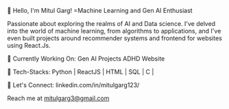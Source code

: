 👋 Hello, I'm Mitul Garg!
=Machine Learning and Gen AI Enthusiast 

Passionate about exploring the realms of AI and Data science. I've delved into the world of machine learning, from algorithms to applications, and I've even built projects around recommender systems and frontend for websites using React.Js.

🔭 Currently Working On:
Gen AI Projects
ADHD Website 

🌱 Tech-Stacks:
Python | ReactJS | HTML | SQL | C | 

💬 Let's Connect:
linkedin.com/in/mitulgarg123/

Reach me at mitulgarg3@gmail.com
